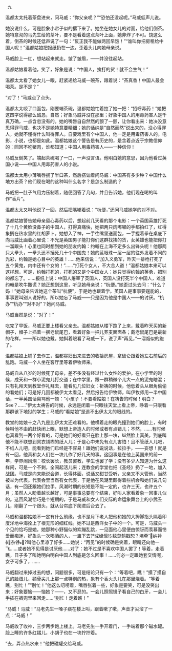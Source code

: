      九 

   温都太太托着茶盘进来，问马威：“你父亲呢？”“恐怕还没起呢。”马威低声儿说。 

   她没说什么，可是脸象小帘子似的撂下来了。她坐在她女儿的对面，给他们倒茶。她特意沏的马先生给的茶叶，要不是看着这点茶叶上面，她非炸了不可。饶这么着，倒茶的时候还低声说了一句：“反正我不能做两回早饭！”“谁叫你把房租给中国人呢！”温都姑娘把报纸扔在一边，歪着头儿向她母亲说。 

   马威脸上一红，想站起来就走。皱了皱眉，——并没往起站。 

   温都姑娘看着他，笑了，好象是说：“中国人，挨打的货！就不会生气！” 

   温都太太看了她女儿一眼，赶紧递给马威一碗茶，跟着说：“茶真香！中国人最会喝茶。是不是？” 

   “对了！”马威点了点头。 

   温都太太咬了口面包，刚要端茶碗，温都姑娘忙着拉了她一把：“招呼毒药！”她把这四字说得那么诚恳，自然；好象马威并没在那里；好象中国人的用毒药害人是千真万确，一点含忽没有的。她的嘴唇自自然然的颤了一颤，让你看出来：她决没意思得罪马威，也决不是她特意要精细；她的话纯是“自然而然”说出来的，没心得罪人，她就不懂得什么叫得罪人。自要戏里有个中国人，他一定是用毒药害人的。电影，小说，也都是如此。温都姑娘这个警告是有历史的，是含着点近于宗教信仰的：回回不吃猪肉，谁都知道；中国人用毒药害人——一种信仰！ 

   马威反倒笑了。端起茶碗喝了一口，一声没言语。他明白她的意思，因为他看过英国小说——中国人用毒药害人的小说。 

   温都太太用小薄嘴唇抿了半口茶，然后搭讪着问马威：中国茶有多少种？中国什么地方出茶？他们现在喝的这种叫什么名字？是怎么制造的？ 

   马威把一肚子气用力压制着，随便回答了几句，并且告诉她，他们现在喝的叫作“香片”。 

   温都太太又叫他说了一回，然后把嘴嘟着说：“杭便，”还问马威她学的对不对。 

   温都姑娘警告她母亲留心毒药以后，想起前几天看的那个电影：一个英国英雄打死了十几个黄脸没鼻子的中国人，打得真痛快，她把两只肉嘟嘟的手都拍红了，红得象搁在热水里的红胡萝卜。她想入了神，一手往嘴里送面包，一手握着拳在桌底下向马威比画着心里说：不光是英国男子能打你们这群找揍的货，女英雄也能把你打一溜跟头！心里也同时想到她的朋友约翰：约翰在上海不定多么出锋头呢！他那两只大拳头，一拳头还不捶死几十个中国鬼！她的蓝眼珠一层一层的往外发着不同的光彩，约翰是她心目中的英雄！……他来信说：“加入义勇军，昨天一排枪打死了五个黄鬼，内中还有个女的！”……“打死个女人，不大合人道！”温都姑娘本来可以这样想，可是，约翰打死的，打死的又是个中国女人；她只觉得约翰的英勇，把别的都忘了。……报纸上说：中国人屠宰了英国人，英国人没打死半个中国人，难道约翰是吹牛撒谎？她正想到这里，听见她母亲说：“杭便。”她歪过头去问：“什么？妈！”她母亲告诉她这个茶叫“杭便”，于是她也跟着学。英国人是事事要逞能的，事事要叫别人说好的，所以她忘了马威——只是因为他是中国人——的讨厌。“杭办”“杭办”“对不对”？她问马威。 

   马威当然是说：“对了！” 

   吃完了早饭，马威正要上楼看父亲去。温都姑娘从楼下跑了上来，戴着昨天买的新帽子，帽子上插着一捆老鼠尾巴，看着好象一把儿荞麦面面条；戴老鼠尾巴是最新的花样，——所以她也戴。她斜着眼看了马威一下，说了声“再见，”一溜烟似的跑了。 

   温都姑娘上铺子去作工，温都寡妇出来进去的收拾房屋，拿破仑跟着她左右前后的乱跑。马威一个人坐在客厅里等着伊牧师来。 

   马威自从八岁的时候死了母亲，差不多没有经过什么女性的爱护。在小学里的时候，成天和一群小泥鬼儿打交道；在中学里，跟一群稍微个儿大一点的泥鬼瞎混；只有礼拜天到教堂作礼拜去，能看见几位妇女：祈祷的时候，他低着头从眼角偷偷的看她们；可是好几回都被伊太太看见，然后报告给伊牧师，叫伊牧师用一半中国话，一半英国话臭骂他一顿：“小孩子！不要看姑娘！在祷告的时候！明白？See？……”伊太太祷告的时候，永远是闭着一只眼往天堂上看上帝，睁着一只眼看那群该下地狱的学生；马威的“看姑娘”是逃不出伊太太的眼线的。 

   教堂的姑娘十之八九是比伊太太还难看的。他横着走的眼光撞到她们的脸上，有时候叫他不由的赶快闭上眼，默想上帝造人的时候或者有点错儿；不然，……有时候也真看到一两个好看的，可是她们的好看只在脸上那一块，纵然脸上真美，到底叫他不能不联想到冥衣铺糊的纸人儿；于是心中未免有点儿害怕！且不管纸人儿吧，不纸人儿吧，能看到她们已经是不容易！跟她们说说话，拉拉手，——妄想！就是有一回，他真和女人们在一块儿作了好几天的事。这回事是在他上英国来的前一年，学界闹风潮：校长罢长，教员罢教，学生也罢了学；没有多少人知道为什么这样闹，可是一个不剩，全闹起活儿来；连教会的学堂也把《圣经》扔了一地，加入战团。马威是向来能说会道，长得体面，说话又甜甘受听，父亲又不大管他，当然被举为代表。代表会里当然有女代表，于是他在风潮里颇得着些机会和她们说几句话，有一回还跟她们拉手。风潮时期的长短是不能一定的，也许三天，也许五个月；虽然人人盼着越长越好，可是事事总要有个结束，好叫人家看着象一回事儿似的。这回风潮恰巧是个短期的，于是马威和女人们交际的命运象舞台上的小武丑儿，刚翻了一个跟头，就从台帘底下爬进后台去了。 

   马威和温都姑娘不一定有什么前缘，也不是月下老人把他和她的大拇脚指头隔着印度洋地中海拴上了根无形的细红线。她不过是西洋女子中的一个。可是，马威头一个见的恰巧是她。她那种小野猫似的欢蹦乱跳，一见面他心里便由惊讶而羡慕而怜爱而痴迷，好象头一次喝酒的人，一盅下去?成媳懔⒖毯炱鹄戳恕？墒牵纳衿杂铮?叫他心里凉了好多……她说：“再见”的时候确是笑着，眼睛还向他一飞……或者她不见得是讨厌他……对了：她不过是不喜欢中国人罢了！等着，走着瞧，日子多了叫她明白明白中国人到底是怎么回事！……何必一定跟她套交情呢，女子可多了，…… 

   马威翻过来掉过去的想，问题很多，可是结论只有一个：“等着吧，瞧！”摸了摸自己的脸蛋儿，颧骨尖儿上那一点特别的热，象有个香火头儿在那里烧着。“等着瞧，别忙！”“别忙！”他这么叨唠着，嘴唇张着一些，好象是要笑，可是没笑出来；好象要恼——恼她？——，又不忍的。一会儿照照镜子看自己的白牙，一会儿手插在裤兜里来回走……“别忙！走着瞧！” 

   “马威！马威！”马老先生一嗓子痰在楼上叫，跟着嗽了嗽，声音才尖溜了一点：“马威！” 

   马威收了收神，三步两步跑上楼上。马老先生一手开着门，一手端着那个磁水罐。脸上睡的许多红褶儿，小胡子也在一块拧拧着。 

   “去，弄点热水来！”他把磁罐交给马威。 

